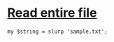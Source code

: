 [1]: http://rosettacode.org/wiki/Read_entire_file

# [Read entire file][1]

```perl6
my $string = slurp 'sample.txt';
```